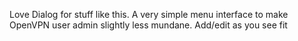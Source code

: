 Love Dialog for stuff like this. A very simple menu interface to make OpenVPN user admin slightly less mundane. Add/edit as you see fit


